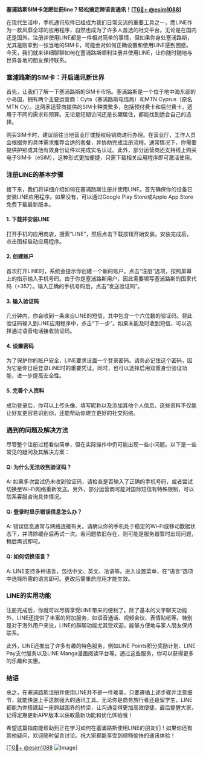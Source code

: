 **塞浦路斯SIM卡怎麽註冊line？轻松搞定跨语言通讯！[[TG💪+ @esim1088](https://t.me/s/esim1088)]**

在现代生活中，手机通讯软件已经成为我们日常交流的重要工具之一，而LINE作为一款风靡全球的应用程序，自然也成为了许多人首选的社交平台。无论是在国内还是国外，注册并使用LINE都是一件相对简单的事情，但如果你身处塞浦路斯，尤其是刚拿到一张当地的SIM卡，可能会对如何正确设置和使用LINE感到困惑。今天，我们就来详细聊聊如何在塞浦路斯顺利注册并使用LINE，让你随时随地与世界各地的朋友保持联系。

### 塞浦路斯的SIM卡：开启通讯新世界

首先，让我们了解一下塞浦路斯的SIM卡市场。塞浦路斯是一个位于地中海东部的小岛国，拥有两个主要运营商：Cyta（塞浦路斯电信局）和MTN Cyprus（原名MTN Cy）。这两家运营商提供的SIM卡种类繁多，包括预付费卡和后付费卡，适用于不同的需求和预算。无论是短期访问还是长期居住，都能找到适合自己的选择。

购买SIM卡时，建议前往当地营业厅或授权经销商进行办理。在营业厅，工作人员会根据你的具体需求推荐合适的套餐，并协助完成注册流程。通常情况下，你需要提供护照或其他有效身份证件以完成实名认证。此外，部分运营商还支持线上购买电子SIM卡（eSIM），这种形式更加便捷，只需下载相关应用程序即可激活使用。

### 注册LINE的基本步骤

接下来，我们将详细介绍如何在塞浦路斯注册并使用LINE。首先确保你的设备已安装LINE应用程序。如果没有，可以通过Google Play Store或Apple App Store免费下载最新版本。

#### 1. 下载并安装LINE

打开手机的应用商店，搜索“LINE”，然后点击下载按钮开始安装。安装完成后，点击图标启动应用程序。

#### 2. 创建账户

首次打开LINE时，系统会提示你创建一个新的账户。点击“注册”选项，按照屏幕上的指示输入手机号码。由于你是塞浦路斯用户，因此需要填写塞浦路斯的国家代码（+357）。输入正确的手机号码后，点击“发送验证码”。

#### 3. 输入验证码

几分钟内，你会收到一条来自LINE的短信，其中包含一个六位数的验证码。将此验证码输入到LINE应用程序中，点击“下一步”。如果未能及时收到短信，可以选择通过语音电话接收验证码。

#### 4. 设置密码

为了保护你的账户安全，LINE要求设置一个登录密码。请务必记住这个密码，因为它是你日后登录LINE时的重要凭证。同时，也可以选择启用双重身份验证功能，进一步提高安全性。

#### 5. 完善个人资料

成功登录后，你可以上传头像、填写昵称以及添加其他个人信息。这些资料不仅能让好友更容易识别你，还能帮助你建立更好的社交网络。

### 遇到的问题及解决方法

尽管整个注册过程看似简单，但在实际操作中仍可能出现一些小问题。以下是一些常见的疑问及其解决方案：

#### Q: 为什么无法收到验证码？

A: 如果多次尝试仍未收到验证码，请检查是否输入了正确的手机号码，或者尝试切换至Wi-Fi网络重新发送。另外，部分运营商可能对国际短信有特殊限制，可以联系客服咨询具体情况。

#### Q: 登录时显示错误信息怎么办？

A: 错误信息通常与网络连接有关。请确认你的手机处于稳定的Wi-Fi或移动数据状态下，并清除缓存后再试一次。若问题依旧存在，则可能是服务器暂时出现问题，稍后再试即可。

#### Q: 如何切换语言？

A: LINE支持多种语言，包括中文、英文、法语等。进入设置菜单，在“语言”选项中选择所需的语言即可。更改后需重启应用才能生效。

### LINE的实用功能

注册完成后，你就可以尽情享受LINE带来的便利了。除了基本的文字聊天功能外，LINE还提供了丰富的附加服务，如语音通话、视频会议、表情贴纸等。特别是对于海外用户来说，LINE的群聊功能尤其受欢迎，能够方便地与家人朋友保持联系。

此外，LINE还推出了许多有趣的特色服务，例如LINE Points积分奖励计划、LINE Pay支付服务以及LINE Manga漫画阅读平台等。通过这些服务，你可以获得更多的乐趣和实惠。

### 结语

总之，在塞浦路斯注册并使用LINE并不是一件难事，只要遵循上述步骤并注意细节，就能快速上手这款强大的通讯工具。无论你是商务旅行者还是留学生，LINE都能为你搭建起一座跨越国界的桥梁，让沟通变得更加高效便捷。最后提醒大家，记得定期更新APP版本以获取最新功能和优化体验哦！

希望这篇指南能帮助到正在学习如何在塞浦路斯使用LINE的朋友们！如果你还有其他疑问，欢迎随时留言讨论。祝大家都能享受到顺畅愉快的通讯体验！

[[TG💪+ @esim1088](https://t.me/s/esim1088) ![Image](https://i.postimg.cc/4NQfJmqS/Snipaste-2025-05-13-00-14-12.png)]
